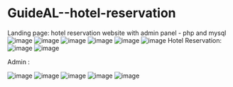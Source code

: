 # GuideAL--hotel-reservation
Landing page:
hotel reservation website   with admin panel - php and mysql
![image](https://user-images.githubusercontent.com/69428947/184126796-1656f686-bb70-4d3e-8901-b2fd5332cceb.png)
![image](https://user-images.githubusercontent.com/69428947/184126860-60171b76-1dfe-4694-a2b6-323c06010ab6.png)
![image](https://user-images.githubusercontent.com/69428947/184126925-a5cf6050-7d45-4645-b97e-75fcc52f5990.png)
![image](https://user-images.githubusercontent.com/69428947/184127436-9f2cac10-1705-4e44-a278-207eb22fbb1c.png)
![image](https://user-images.githubusercontent.com/69428947/184126971-91a4194d-d1ac-4ed4-a69d-78e174483f86.png)
![image](https://user-images.githubusercontent.com/69428947/184127345-9c25a435-cc56-4323-b794-6208969804e1.png)
 Hotel Reservation:
![image](https://user-images.githubusercontent.com/69428947/184127116-23e62386-3361-4abe-929e-cce1504316bc.png)
![image](https://user-images.githubusercontent.com/69428947/184127152-57fc357d-8a9c-4bb3-add1-325922fe12a3.png)


Admin :

![image](https://user-images.githubusercontent.com/69428947/184128674-6ea8021f-fa0a-4669-a0ad-0f80c074f838.png)
![image](https://user-images.githubusercontent.com/69428947/184128368-72662a84-3470-4396-9ab3-1be0eefb1c6f.png)
![image](https://user-images.githubusercontent.com/69428947/184128446-46fd85fc-27d0-47da-8547-f31137593cd1.png)
![image](https://user-images.githubusercontent.com/69428947/184128526-114ea285-5e9a-4a9f-a14e-8b1ebb4900c7.png)
![image](https://user-images.githubusercontent.com/69428947/184128594-34b57ea7-3645-4415-8e56-9652fa96b1ba.png)



